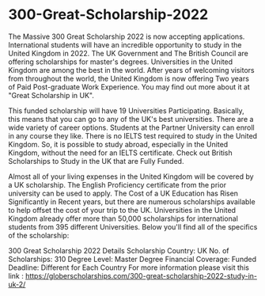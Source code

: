 # 300-Great-Scholarship-2022
The Massive 300 Great Scholarship 2022 is now accepting applications. International students will have an incredible opportunity to study in the United Kingdom in 2022. The UK Government and The British Council are offering scholarships for master's degrees. Universities in the United Kingdom are among the best in the world. After years of welcoming visitors from throughout the world, the United Kingdom is now offering Two years of Paid Post-graduate Work Experience. You may find out more about it at "Great Scholarship in UK".

This funded scholarship will have 19 Universities Participating. Basically, this means that you can go to any of the UK's best universities. There are a wide variety of career options. Students at the Partner University can enroll in any course they like. There is no IELTS test required to study in the United Kingdom. So, it is possible to study abroad, especially in the United Kingdom, without the need for an IELTS certificate. Check out British Scholarships to Study in the UK that are Fully Funded.

Almost all of your living expenses in the United Kingdom will be covered by a UK scholarship. The English Proficiency certificate from the prior university can be used to apply. The Cost of a UK Education has Risen Significantly in Recent years, but there are numerous scholarships available to help offset the cost of your trip to the UK. Universities in the United Kingdom already offer more than 50,000 scholarships for international students from 395 different Universities. Below you'll find all of the specifics of the scholarship:

300 Great Scholarship 2022 Details
Scholarship Country: UK
No. of Scholarships: 310
Degree Level: Master Degree
Financial Coverage: Funded
Deadline: Different for Each Country
For more information please visit this link : https://globerscholarships.com/300-great-scholarship-2022-study-in-uk-2/
